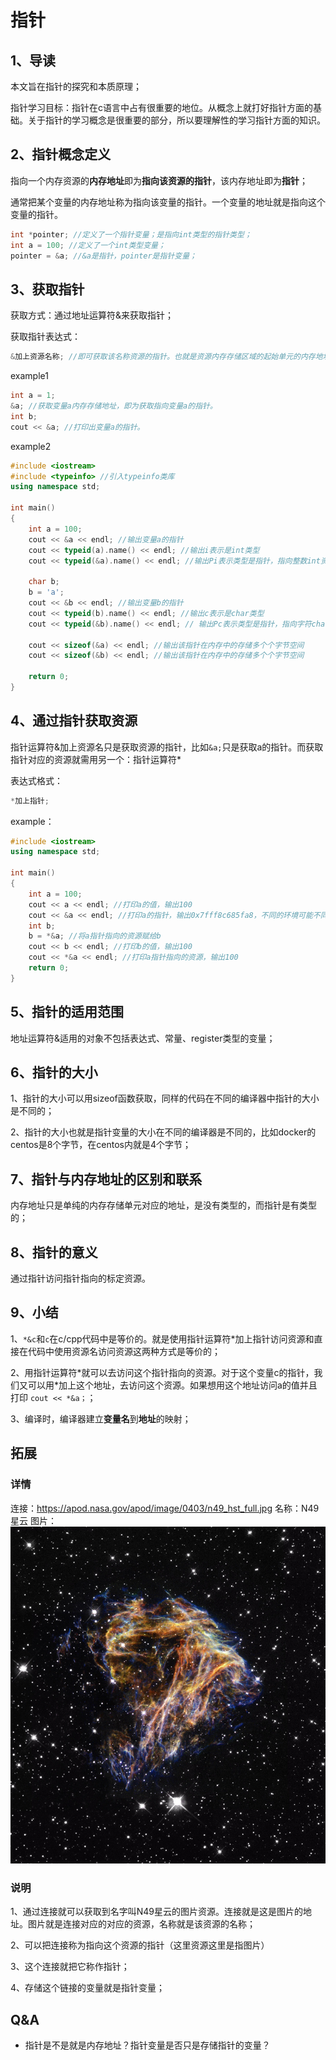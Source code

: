 # 指针

## 1、导读
本文旨在指针的探究和本质原理；

指针学习目标：指针在c语言中占有很重要的地位。从概念上就打好指针方面的基础。关于指针的学习概念是很重要的部分，所以要理解性的学习指针方面的知识。


## 2、指针概念定义
指向一个内存资源的**内存地址**即为**指向该资源的指针**，该内存地址即为**指针**；

通常把某个变量的内存地址称为指向该变量的指针。一个变量的地址就是指向这个变量的指针。

```cpp
int *pointer; //定义了一个指针变量；是指向int类型的指针类型；
int a = 100; //定义了一个int类型变量；
pointer = &a; //&a是指针，pointer是指针变量；
```

## 3、获取指针
获取方式：通过地址运算符&来获取指针；

获取指针表达式：

```cpp
&加上资源名称; //即可获取该名称资源的指针。也就是资源内存存储区域的起始单元的内存地址。
```

example1

```cpp
int a = 1;
&a; //获取变量a内存存储地址，即为获取指向变量a的指针。
int b;
cout << &a; //打印出变量a的指针。
```

example2

```cpp
#include <iostream>
#include <typeinfo> //引入typeinfo类库
using namespace std;

int main()
{
    int a = 100;
    cout << &a << endl; //输出变量a的指针
    cout << typeid(a).name() << endl; //输出i表示是int类型
    cout << typeid(&a).name() << endl; //输出Pi表示类型是指针，指向整数int资源的指针

    char b;
    b = 'a';
    cout << &b << endl; //输出变量b的指针
    cout << typeid(b).name() << endl; //输出c表示是char类型
    cout << typeid(&b).name() << endl; // 输出Pc表示类型是指针，指向字符char资源的指针

    cout << sizeof(&a) << endl; //输出该指针在内存中的存储多个个字节空间
    cout << sizeof(&b) << endl; //输出该指针在内存中的存储多个个字节空间

    return 0;
}
```

## 4、通过指针获取资源
指针运算符&加上资源名只是获取资源的指针，比如`&a;`只是获取a的指针。而获取指针对应的资源就需用另一个：指针运算符*

表达式格式：

```cpp
*加上指针;
```

example：

```cpp
#include <iostream>
using namespace std;

int main()
{
    int a = 100;
    cout << a << endl; //打印a的值，输出100
    cout << &a << endl; //打印a的指针，输出0x7fff8c685fa8，不同的环境可能不同
    int b;
    b = *&a; //将a指针指向的资源赋给b
    cout << b << endl; //打印b的值，输出100
    cout << *&a << endl; //打印a指针指向的资源，输出100
    return 0;
}
```

## 5、指针的适用范围
地址运算符&适用的对象不包括表达式、常量、register类型的变量；

## 6、指针的大小
1、指针的大小可以用sizeof函数获取，同样的代码在不同的编译器中指针的大小是不同的；

2、指针的大小也就是指针变量的大小在不同的编译器是不同的，比如docker的centos是8个字节，在centos内就是4个字节；

## 7、指针与内存地址的区别和联系
内存地址只是单纯的内存存储单元对应的地址，是没有类型的，而指针是有类型的；

## 8、指针的意义
通过指针访问指针指向的标定资源。

## 9、小结

1、`*&c`和`c`在c/cpp代码中是等价的。就是使用指针运算符\*加上指针访问资源和直接在代码中使用资源名访问资源这两种方式是等价的；

2、用指针运算符\*就可以去访问这个指针指向的资源。对于这个变量c的指针，我们又可以用\*加上这个地址，去访问这个资源。如果想用这个地址访问a的值并且打印 `cout << *&a；`；

3、编译时，编译器建立**变量名**到**地址**的映射；


## 拓展
### 详情
连接：https://apod.nasa.gov/apod/image/0403/n49_hst_full.jpg
名称：N49星云
图片：![](./images/n49_hst_full.jpeg)

### 说明

1、通过连接就可以获取到名字叫N49星云的图片资源。连接就是这是图片的地址。图片就是连接对应的对应的资源，名称就是该资源的名称；

2、可以把连接称为指向这个资源的指针（这里资源这里是指图片）

3、这个连接就把它称作指针；

4、存储这个链接的变量就是指针变量；

## Q&A
- 指针是不是就是内存地址？指针变量是否只是存储指针的变量？